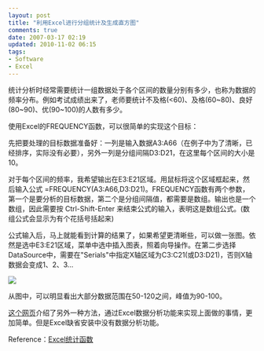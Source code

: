 ```yaml
---
layout: post
title: "利用Excel进行分组统计及生成直方图"
comments: true
date: 2007-03-17 02:19
updated: 2010-11-02 06:15
tags:
- Software
- Excel
---
```

统计分析时经常需要统计一组数据处于各个区间的数量分别有多少，也称为数据的频率分布。例如考试成绩出来了，老师要统计不及格(<60)、及格(60~80)、良好(80~90)、优(90~100)的人数有多少。

使用Excel的FREQUENCY函数，可以很简单的实现这个目标：

先把要处理的目标数据准备好：一列是输入数据A3:A66（在例子中为了清晰，已经排序，实际没有必要），另外一列是分组间隔D3:D21，在这里每个区间的大小是10。

对于每个区间的频率，我希望输出在E3:E21区域。用鼠标将这个区域框起来，然后输入公式 =FREQUENCY(A3:A66,D3:D21)。FREQUENCY函数有两个参数，第一个是要分析的目标数据，第二个是分组间隔值，都需要是数组。输出也是一个数组，因此需要按 Ctrl-Shift-Enter 来结束公式的输入，表明这是数组公式。(数组公式会显示为有个花括号括起来)

公式输入后，马上就能看到计算的结果了，如果希望更清晰些，可以做一张图。依然是选中E3:E21区域，菜单中选中插入图表，照着向导操作。在第二步选择DataSource中，需要在"Serials"中指定X轴区域为C3:C21(或D3:D21)，否则X轴数据会变成1、2、3…

![](http://farm1.static.flickr.com/162/422940441_9279aaa292_o.jpg)

从图中，可以明显看出大部分数据范围在50-120之间，峰值为90-100。

[这个网页](http://soft.yesky.com/office/283/2639283.shtml)介绍了另外一种方法，通过Excel数据分析功能来实现上面做的事情，更加简单。但是Excel缺省安装中没有数据分析功能。

Reference：[Excel统计函数](http://www0.ccidnet.com/school/office//2001/06/26/70_4531.html)
